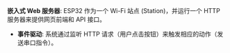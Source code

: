 **嵌入式 Web 服务器**: ESP32 作为一个 Wi-Fi 站点 (Station)，并运行一个 HTTP 服务器来提供网页前端和 API 接口。
- **事件驱动**: 系统通过监听 HTTP 请求（用户点击按钮）来触发相应的动作（发送串口指令）。